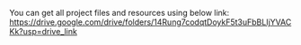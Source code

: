 You can get all project files and resources using below link:
  https://drive.google.com/drive/folders/14Rung7codqtDoykF5t3uFbBLIjYVACKk?usp=drive_link
